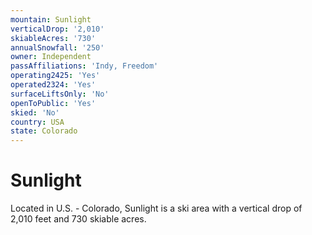 ```yaml
---
mountain: Sunlight
verticalDrop: '2,010'
skiableAcres: '730'
annualSnowfall: '250'
owner: Independent
passAffiliations: 'Indy, Freedom'
operating2425: 'Yes'
operated2324: 'Yes'
surfaceLiftsOnly: 'No'
openToPublic: 'Yes'
skied: 'No'
country: USA
state: Colorado
---
```


# Sunlight

Located in U.S. - Colorado, Sunlight is a ski area with a vertical drop of 2,010 feet and 730 skiable acres.
